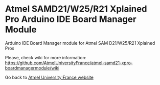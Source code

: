 # Atmel SAMD21/W25/R21 Xplained Pro Arduino IDE Board Manager Module

Arduino IDE Board Manager module for Atmel SAM D21/W25/R21 Xplained Pros

Please, check wiki for more information: https://github.com/AtmelUniversityFrance/atmel-samd21-xpro-boardmanagermodule/wiki

Go back to [Atmel University France website](http://atmeluniversityfrance.github.io/)
